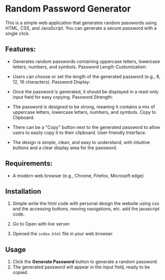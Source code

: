 # Random Password Generator

This is a simple web application that generates random passwords using HTML, CSS, and JavaScript. You can generate a secure password with a single click.

## Features:
- Generates random passwords containing uppercase letters, lowercase letters, numbers, and symbols.
Password Length Customization:

- Users can choose or set the length of the generated password (e.g., 8, 12, 16 characters).
Password Display:

- Once the password is generated, it should be displayed in a read-only input field for easy copying.
Password Strength:

- The password is designed to be strong, meaning it contains a mix of uppercase letters, lowercase letters, numbers, and symbols.
Copy to Clipboard:

- There can be a "Copy" button next to the generated password to allow users to easily copy it to their clipboard.
User-friendly Interface:

- The design is simple, clean, and easy to understand, with intuitive buttons and a clear display area for the password.

## Requirements:
- A modern web browser (e.g., Chrome, Firefox, Microsoft edge)

## Installation
1. Simple write the html code with personal design the website using css and the accessing buttons, moving navigations, etc. add the javascript code.

2. Go to Open with live server. 
    
3. Opened the `index.html` file in your web browser.

## Usage
1. Click the **Generate Password** button to generate a random password.
2. The generated password will appear in the input field, ready to be copied.
